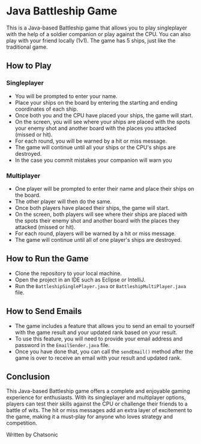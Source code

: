# Java Battleship Game

This is a Java-based Battleship game that allows you to play singleplayer with the help of a soldier companion or play against the CPU. You can also play with your friend locally (1v1). The game has 5 ships, just like the traditional game.

## How to Play

### Singleplayer

- You will be prompted to enter your name.
- Place your ships on the board by entering the starting and ending coordinates of each ship.
- Once both you and the CPU have placed your ships, the game will start.
- On the screen, you will see where your ships are placed with the spots your enemy shot and another board with the places you attacked (missed or hit).
- For each round, you will be warned by a hit or miss message.
- The game will continue until all your ships or the CPU's ships are destroyed.
- In the case you commit mistakes your companion will warn you

### Multiplayer

- One player will be prompted to enter their name and place their ships on the board.
- The other player will then do the same.
- Once both players have placed their ships, the game will start.
- On the screen, both players will see where their ships are placed with the spots their enemy shot and another board with the places they attacked (missed or hit).
- For each round, players will be warned by a hit or miss message.
- The game will continue until all of one player's ships are destroyed.

## How to Run the Game

- Clone the repository to your local machine.
- Open the project in an IDE such as Eclipse or IntelliJ.
- Run the `BattleshipSinglePlayer.java` or `BattleshipMultiPlayer.java` file.

## How to Send Emails

- The game includes a feature that allows you to send an email to yourself with the game result and your updated rank based on your result.
- To use this feature, you will need to provide your email address and password in the `EmailSender.java` file.
- Once you have done that, you can call the `sendEmail()` method after the game is over to receive an email with your result and updated rank.

## Conclusion

This Java-based Battleship game offers a complete and enjoyable gaming experience for enthusiasts. With its singleplayer and multiplayer options, players can test their skills against the CPU or challenge their friends to a battle of wits. The hit or miss messages add an extra layer of excitement to the game, making it a must-play for anyone who loves strategy and competition.

Written by Chatsonic
